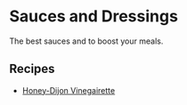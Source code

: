 # Sauces and Dressings

The best sauces and to boost your meals.


## Recipes

- [Honey-Dijon Vinegairette](./dijon_vinegairette.md)

